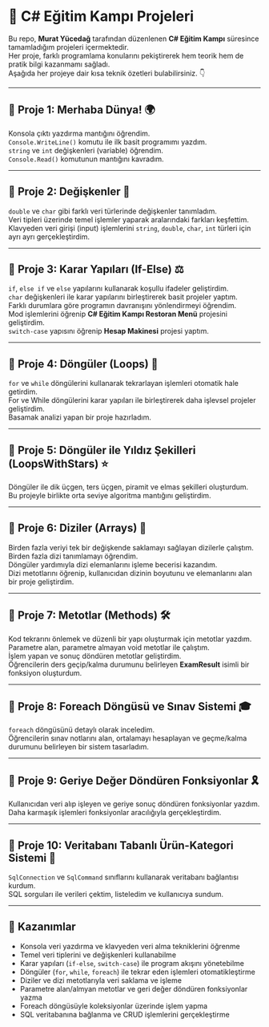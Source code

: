 # 🚀 C# Eğitim Kampı Projeleri

Bu repo, **Murat Yücedağ** tarafından düzenlenen **C# Eğitim Kampı** süresince tamamladığım projeleri içermektedir.  
Her proje, farklı programlama konularını pekiştirerek hem teorik hem de pratik bilgi kazanmamı sağladı.  
Aşağıda her projeye dair kısa teknik özetleri bulabilirsiniz. 👇

---

## 🌟 Proje 1: Merhaba Dünya! 🌍
Konsola çıktı yazdırma mantığını öğrendim.  
`Console.WriteLine()` komutu ile ilk basit programımı yazdım.  
`string` ve `int` değişkenleri (variable) öğrendim.  
`Console.Read()` komutunun mantığını kavradım.

---

## 🌟 Proje 2: Değişkenler 🔢
`double` ve `char` gibi farklı veri türlerinde değişkenler tanımladım.  
Veri tipleri üzerinde temel işlemler yaparak aralarındaki farkları keşfettim.  
Klavyeden veri girişi (input) işlemlerini `string`, `double`, `char`, `int` türleri için ayrı ayrı gerçekleştirdim.

---

## 🌟 Proje 3: Karar Yapıları (If-Else) ⚖️
`if`, `else if` ve `else` yapılarını kullanarak koşullu ifadeler geliştirdim.  
`char` değişkenleri ile karar yapılarını birleştirerek basit projeler yaptım.  
Farklı durumlara göre programın davranışını yönlendirmeyi öğrendim.  
Mod işlemlerini öğrenip **C# Eğitim Kampı Restoran Menü** projesini geliştirdim.  
`switch-case` yapısını öğrenip **Hesap Makinesi** projesi yaptım.

---

## 🌟 Proje 4: Döngüler (Loops) 🔄
`for` ve `while` döngülerini kullanarak tekrarlayan işlemleri otomatik hale getirdim.  
For ve While döngülerini karar yapıları ile birleştirerek daha işlevsel projeler geliştirdim.  
Basamak analizi yapan bir proje hazırladım.

---

## 🌟 Proje 5: Döngüler ile Yıldız Şekilleri (LoopsWithStars) ⭐
Döngüler ile dik üçgen, ters üçgen, piramit ve elmas şekilleri oluşturdum.  
Bu projeyle birlikte orta seviye algoritma mantığını geliştirdim.

---

## 🌟 Proje 6: Diziler (Arrays) 🧩
Birden fazla veriyi tek bir değişkende saklamayı sağlayan dizilerle çalıştım.  
Birden fazla dizi tanımlamayı öğrendim.  
Döngüler yardımıyla dizi elemanlarını işleme becerisi kazandım.  
Dizi metotlarını öğrenip, kullanıcıdan dizinin boyutunu ve elemanlarını alan bir proje geliştirdim.

---

## 🌟 Proje 7: Metotlar (Methods) 🛠️
Kod tekrarını önlemek ve düzenli bir yapı oluşturmak için metotlar yazdım.  
Parametre alan, parametre almayan void metotlar ile çalıştım.  
İşlem yapan ve sonuç döndüren metotlar geliştirdim.  
Öğrencilerin ders geçip/kalma durumunu belirleyen **ExamResult** isimli bir fonksiyon oluşturdum.

---

## 🌟 Proje 8: Foreach Döngüsü ve Sınav Sistemi 🎓
`foreach` döngüsünü detaylı olarak inceledim.  
Öğrencilerin sınav notlarını alan, ortalamayı hesaplayan ve geçme/kalma durumunu belirleyen bir sistem tasarladım.

---

## 🌟 Proje 9: Geriye Değer Döndüren Fonksiyonlar 🎗️
Kullanıcıdan veri alıp işleyen ve geriye sonuç döndüren fonksiyonlar yazdım.  
Daha karmaşık işlemleri fonksiyonlar aracılığıyla gerçekleştirdim.

---

## 🌟 Proje 10: Veritabanı Tabanlı Ürün-Kategori Sistemi 💾
`SqlConnection` ve `SqlCommand` sınıflarını kullanarak veritabanı bağlantısı kurdum.  
SQL sorguları ile verileri çektim, listeledim ve kullanıcıya sundum.

---

## 📌 Kazanımlar
- Konsola veri yazdırma ve klavyeden veri alma tekniklerini öğrenme  
- Temel veri tiplerini ve değişkenleri kullanabilme  
- Karar yapıları (`if-else`, `switch-case`) ile program akışını yönetebilme  
- Döngüler (`for`, `while`, `foreach`) ile tekrar eden işlemleri otomatikleştirme  
- Diziler ve dizi metotlarıyla veri saklama ve işleme  
- Parametre alan/almyan metotlar ve geri değer döndüren fonksiyonlar yazma  
- Foreach döngüsüyle koleksiyonlar üzerinde işlem yapma  
- SQL veritabanına bağlanma ve CRUD işlemlerini gerçekleştirme
